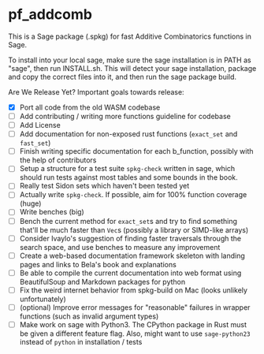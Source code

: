 # pf\_addcomb

This is a Sage package (.spkg) for fast Additive Combinatorics functions in Sage.

To install into your local sage, make sure the sage installation is in PATH as "sage", then run INSTALL.sh. This will detect your sage installation, package and copy the correct files into it, and then run the sage package build.

Are We Release Yet? Important goals towards release:

- [x] Port all code from the old WASM codebase
- [ ] Add contributing / writing more functions guideline for codebase
- [ ] Add License
- [ ] Add documentation for non-exposed rust functions (`exact_set` and `fast_set`)
- [ ] Finish writing specific documentation for each b_function, possibly with the help of contributors
- [ ] Setup a structure for a test suite `spkg-check` written in sage, which should run tests against most tables and some bounds in the book.
- [ ] Really test Sidon sets which haven't been tested yet
- [ ] Actually write `spkg-check`. If possible, aim for 100% function coverage (huge)
- [ ] Write benches (big)
- [ ] Bench the current method for `exact_set`s and try to find something that'll be much faster than `Vec`s (possibly a library or SIMD-like arrays)
- [ ] Consider Ivaylo's suggestion of finding faster traversals through the search space, and use benches to measure any improvement
- [ ] Create a web-based documentation framework skeleton with landing pages and links to Bela's book and explanations
- [ ] Be able to compile the current documentation into web format using BeautifulSoup and Markdown packages for python
- [ ] Fix the weird internet behavior from spkg-build on Mac (looks unlikely unfortunately)
- [ ] (optional) Improve error messages for "reasonable" failures in wrapper functions (such as invalid argument types)
- [ ] Make work on sage with Python3. The CPython package in Rust must be given a different feature flag. Also, might want to use `sage-python23` instead of `python` in installation / tests
